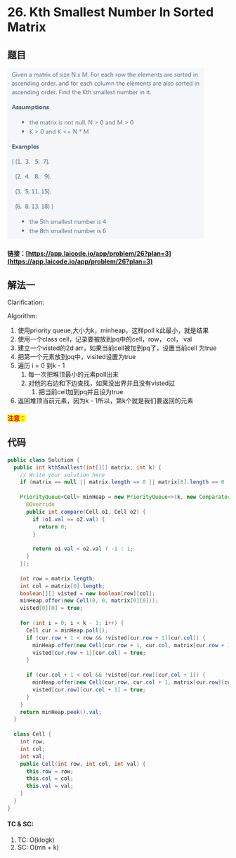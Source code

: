 # 26. Kth Smallest Number In Sorted Matrix

## 题目

![](<.gitbook/assets/image (84).png>)

#### 链接：[https://app.laicode.io/app/problem/26?plan=3](https://app.laicode.io/app/problem/26?plan=3)

## 解法一

Clarification:&#x20;

Algorithm:&#x20;

1. 使用priority queue,大小为k，minheap，这样poll k此最小，就是结果
2. 使用一个class cell，记录要被放到pq中的cell，row， col， val
3. 建立一个visted的2d arr，如果当前cell被加到pq了，设置当前cell 为true
4. 把第一个元素放到pq中，visited设置为true
5. 遍历 i = 0 到k - 1
   1. 每一次把堆顶最小的元素poll出来
   2. 对他的右边和下边查找，如果没出界并且没有visted过
      1. 把当前cell加到pq并且设为true
6. 返回堆顶当前元素，因为k - 1所以，第k个就是我们要返回的元素

#### <mark style="color:red;">注意：</mark>

## 代码

```java
public class Solution {
  public int kthSmallest(int[][] matrix, int k) {
    // Write your solution here
    if (matrix == null || matrix.length == 0 || matrix[0].length == 0 || k == 0) return -1;

    PriorityQueue<Cell> minHeap = new PriorityQueue<>(k, new Comparator<Cell>(){
      @Override
      public int compare(Cell o1, Cell o2) {
        if (o1.val == o2.val) {
          return 0;
        }

        return o1.val < o2.val ? -1 : 1;
      }
    });

    int row = matrix.length;
    int col = matrix[0].length;
    boolean[][] visted = new boolean[row][col];
    minHeap.offer(new Cell(0, 0, matrix[0][0]));
    visted[0][0] = true;

    for (int i = 0; i < k - 1; i++) {
      Cell cur = minHeap.poll();
      if (cur.row + 1 < row && !visted[cur.row + 1][cur.col]) {
        minHeap.offer(new Cell(cur.row + 1, cur.col, matrix[cur.row + 1][cur.col]));
        visted[cur.row + 1][cur.col] = true;
      }

      if (cur.col + 1 < col && !visted[cur.row][cur.col + 1]) {
        minHeap.offer(new Cell(cur.row, cur.col + 1, matrix[cur.row][cur.col + 1]));
        visted[cur.row][cur.col + 1] = true;
      }
    }
    return minHeap.peek().val;
  }

  class Cell {
    int row;
    int col;
    int val;
    public Cell(int row, int col, int val) {
      this.row = row;
      this.col = col;
      this.val = val;
    }
  }
}
```

#### TC & SC:&#x20;

1. TC: O(klogk)
2. SC: O(mn + k)
